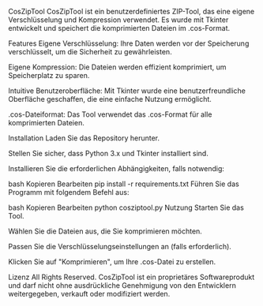 CosZipTool
CosZipTool ist ein benutzerdefiniertes ZIP-Tool, das eine eigene Verschlüsselung und Kompression verwendet. Es wurde mit Tkinter entwickelt und speichert die komprimierten Dateien im .cos-Format.

Features
Eigene Verschlüsselung: Ihre Daten werden vor der Speicherung verschlüsselt, um die Sicherheit zu gewährleisten.

Eigene Kompression: Die Dateien werden effizient komprimiert, um Speicherplatz zu sparen.

Intuitive Benutzeroberfläche: Mit Tkinter wurde eine benutzerfreundliche Oberfläche geschaffen, die eine einfache Nutzung ermöglicht.

.cos-Dateiformat: Das Tool verwendet das .cos-Format für alle komprimierten Dateien.

Installation
Laden Sie das Repository herunter.

Stellen Sie sicher, dass Python 3.x und Tkinter installiert sind.

Installieren Sie die erforderlichen Abhängigkeiten, falls notwendig:

bash
Kopieren
Bearbeiten
pip install -r requirements.txt
Führen Sie das Programm mit folgendem Befehl aus:

bash
Kopieren
Bearbeiten
python cosziptool.py
Nutzung
Starten Sie das Tool.

Wählen Sie die Dateien aus, die Sie komprimieren möchten.

Passen Sie die Verschlüsselungseinstellungen an (falls erforderlich).

Klicken Sie auf "Komprimieren", um Ihre .cos-Datei zu erstellen.

Lizenz
All Rights Reserved.
CosZipTool ist ein proprietäres Softwareprodukt und darf nicht ohne ausdrückliche Genehmigung von den Entwicklern weitergegeben, verkauft oder modifiziert werden.
